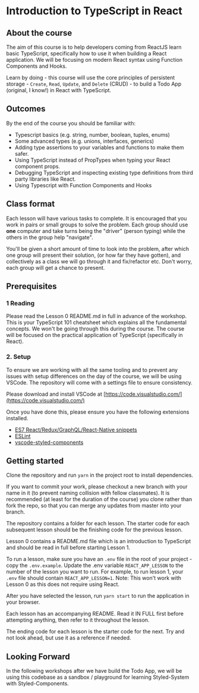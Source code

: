 # Introduction to TypeScript in React

## About the course

The aim of this course is to help developers coming from ReactJS learn basic TypeScript, specifically how to use it when building a React application. We will be focusing on modern React syntax using Function Components and Hooks.

Learn by doing - this course will use the core principles of persistent storage - `Create`, `Read`, `Update`, and `Delete` (CRUD) - to build a Todo App (original, I know!) in React with TypeScript.

## Outcomes

By the end of the course you should be familiar with:

- Typescript basics (e.g. string, number, boolean, tuples, enums)
- Some advanced types (e.g. unions, interfaces, generics)
- Adding type assertions to your variables and functions to make them safer.
- Using TypeScript instead of PropTypes when typing your React component props.
- Debugging TypeScript and inspecting existing type definitions from third party libraries like React.
- Using Typescript with Function Components and Hooks

## Class format

Each lesson will have various tasks to complete. It is encouraged that you work in pairs or small groups to solve the problem. Each group should use **one** computer and take turns being the "driver" (person typing) while the others in the group help "navigate".

You'll be given a short amount of time to look into the problem, after which one group will present their solution, (or how far they have gotten), and collectively as a class we will go through it and fix/refactor etc. Don't worry, each group will get a chance to present.

## Prerequisites

### 1 Reading

Please read the Lesson 0 README.md in full in advance of the workshop. This is your TypeScript 101 cheatsheet which explains all the fundamental concepts. We won't be going through this during the course. The course will be focused on the practical application of TypeScript (specifically in React).

### 2. Setup

To ensure we are working with all the same tooling and to prevent any issues with setup differences on the day of the course, we will be using VSCode. The repository will come with a settings file to ensure consistency.

Please download and install VSCode at [https://code.visualstudio.com/](https://code.visualstudio.com/)

Once you have done this, please ensure you have the following extensions installed.

- [ES7 React/Redux/GraphQL/React-Native snippets](https://marketplace.visualstudio.com/items?itemName=dsznajder.es7-react-js-snippets)
- [ESLint](https://marketplace.visualstudio.com/items?itemName=dbaeumer.vscode-eslint)
- [vscode-styled-components](https://marketplace.visualstudio.com/items?itemName=jpoissonnier.vscode-styled-components)

## Getting started

Clone the repository and run `yarn` in the project root to install dependencies.

If you want to commit your work, please checkout a new branch with your name in it (to prevent naming collision with fellow classmates). It is recommended (at least for the duration of the course) you clone rather than fork the repo, so that you can merge any updates from master into your branch.

The repository contains a folder for each lesson. The starter code for each subsequent lesson should be the finishing code for the previous lesson.

Lesson 0 contains a README.md file which is an introduction to TypeScript and should be read in full before starting Lesson 1.

To run a lesson, make sure you have an `.env` file in the root of your project - copy the `.env.example`. Update the .env variable `REACT_APP_LESSON` to the number of the lesson you want to run. For example, to run lesson 1, your `.env` file should contain `REACT_APP_LESSON=1`. Note: This won't work with Lesson 0 as this does not require using React.

After you have selected the lesson, run `yarn start` to run the application in your browser.

Each lesson has an accompanying README. Read it IN FULL first before attempting anything, then refer to it throughout the lesson.

The ending code for each lesson is the starter code for the next. Try and not look ahead, but use it as a reference if needed.

## Looking Forward

In the following workshops after we have build the Todo App, we will be using this codebase as a sandbox / playground for learning Styled-System with Styled-Components.
